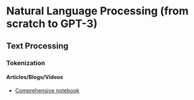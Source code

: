 # Natural Language Processing (from scratch to GPT-3)

## Text Processing

### Tokenization
#### Articles/Blogs/Videos

- [Comprehensive notebook](https://github.com/Gladiator07/Natural-Language-Processing/blob/main/Basics/Text-Preprocessing/Tokenization.ipynb)